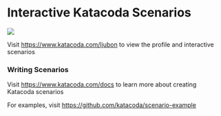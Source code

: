 # Interactive Katacoda Scenarios

[![](http://shields.katacoda.com/katacoda/ljubon/count.svg)](https://www.katacoda.com/ljubon "Get your profile on Katacoda.com")

Visit https://www.katacoda.com/ljubon to view the profile and interactive scenarios

### Writing Scenarios
Visit https://www.katacoda.com/docs to learn more about creating Katacoda scenarios

For examples, visit https://github.com/katacoda/scenario-example
